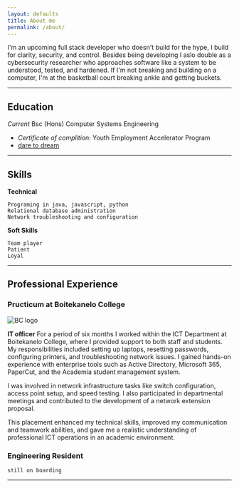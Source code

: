 ```yaml
---
layout: defaults
title: About me
permalink: /about/
---
```


I'm an upcoming full stack developer who doesn't build for the hype, I build for clarity, security, and control. Besides being developing I aslo double as a cybersecurity researcher who approaches software like a system to be understood, tested, and hardened. If I'm not breaking and building on a computer, I'm at the basketball court breaking ankle and getting buckets.

---
## Education

_Current_  Bsc (Hons) Computer Systems Engineering

- _Certificate of complition:_ Youth Employment Accelerator Program
- [dare to dream](https://www.facebook.com/daretodreamhub/)

 ---

## Skills

**Technical**

    Programing in java, javascript, python
    Relational database administration
    Network troubleshooting and configuration

**Soft Skills**

    Team player 
    Patient 
    Loyal

 ---

## Professional Experience

### Pructicum at Boitekanelo College

![BC logo](https://www.boitekanelo.ac.bw//assets/website/images/logo/logo-white.png)

**IT officer**
For a period of six months I worked within the ICT Department at Boitekanelo College, where I provided support to both staff and students. My responsibilities included setting up laptops, resetting passwords, configuring printers, and troubleshooting network issues. I gained hands-on experience with enterprise tools such as Active Directory, Microsoft 365, PaperCut, and the Academia student management system.

I was involved in network infrastructure tasks like switch configuration, access point setup, and speed testing. I also participated in departmental meetings and contributed to the development of a network extension proposal.

This placement enhanced my technical skills, improved my communication and teamwork abilities, and gave me a realistic understanding of professional ICT operations in an academic environment.

### Engineering Resident

    still on boarding

---
